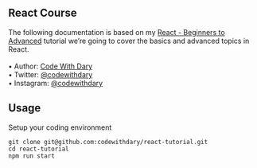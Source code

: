 ## React Course 

The following documentation is based on my [React - Beginners to Advanced](=) tutorial we’re going to cover the basics and advanced topics in React. <br> <br>
•	Author: [Code With Dary](https://github.com/codewithdary) <br>
•	Twitter: [@codewithdary](https://twitter.com/codewithdary) <br>
•	Instagram: [@codewithdary](https://www.instagram.com/codewithdary/) <br>

## Usage <br>
Setup your coding environment <br>
```
git clone git@github.com:codewithdary/react-tutorial.git
cd react-tutorial
npm run start
```
